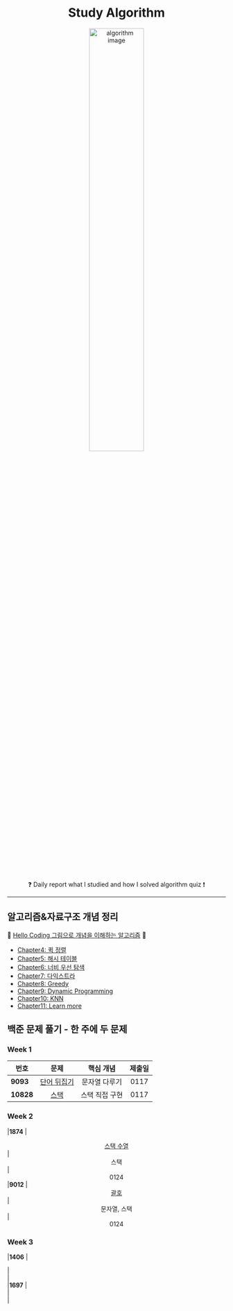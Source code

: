 <h1 align="center">Study Algorithm</h1>
<p align="center">
    <img alt="algorithm image" src="https://user-images.githubusercontent.com/53554014/88824019-bd8a1e80-d200-11ea-9e4e-86904a39d2e7.jpg" width=50% height=50% />
</p>
<p align="center">
    &#10067; Daily report what I studied and how I solved algorithm quiz  &#10071;
</p>

***

## 알고리즘&자료구조 개념 정리
&#128215; [Hello Coding 그림으로 개념을 이해하는 알고리즘](http://www.yes24.com/Product/Goods/37885448) &#128215;
* [Chapter4: 퀵 정렬](https://github.com/seraaaayeo/Study-Algorithm/tree/master/Algorithm/Chapter4_qsort)
* [Chapter5: 해시 테이블](https://github.com/seraaaayeo/Study-Algorithm/tree/master/Algorithm/Chapter5_Hash)
* [Chapter6: 너비 우선 탐색](https://github.com/seraaaayeo/Study-Algorithm/tree/master/Algorithm/Chapter6_BFS)
* [Chapter7: 다익스트라](https://github.com/seraaaayeo/Study-Algorithm/tree/master/Algorithm/Chapter7_Dijkstra)
* [Chapter8: Greedy](https://github.com/seraaaayeo/Study-Algorithm/tree/master/Algorithm/Chapter8_Greedy)
* [Chapter9: Dynamic Programming](https://github.com/seraaaayeo/Study-Algorithm/tree/master/Algorithm/Chapter9_Dynamic)
* [Chapter10: KNN](https://github.com/seraaaayeo/Study-Algorithm/tree/master/Algorithm/Chapter10_KNN)
* [Chapter11: Learn more](https://github.com/seraaaayeo/Study-Algorithm/tree/master/Algorithm/Chapter11_Learn_more)
    
## 백준 문제 풀기 - 한 주에 두 문제
### Week 1
|  <center>번호</center> |  <center>문제</center> |  <center>핵심 개념</center> |  <center>제출일</center> |
|:--------|:--------:|:--------:|:--------:|
|**9093** | <center>[단어 뒤집기](https://www.acmicpc.net/problem/9093)</center> | <center>문자열 다루기</center> | <center>0117</center>
|**10828** | <center>[스택](https://www.acmicpc.net/problem/10828)</center> | <center>스택 직접 구현</center> | <center>0117</center> 

### Week 2
|**1874** | <center>[스택 수열](https://www.acmicpc.net/problem/1874)</center> | <center>스택</center> | <center>0124</center> 
|**9012** | <center>[괄호](https://www.acmicpc.net/problem/9012)</center> | <center>문자열, 스택</center> | <center>0124</center> 

### Week 3
|**1406** | <center></center> | <center></center> | <center></center> 
|**1697** | <center></center> | <center></center> | <center></center> 
